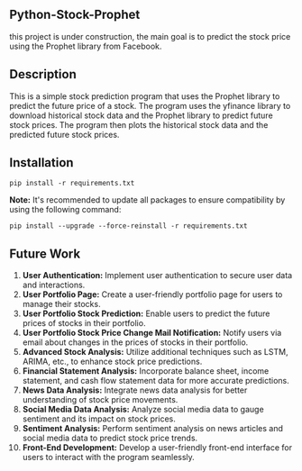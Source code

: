 ## Python-Stock-Prophet

this project is under construction, the main goal is to predict the stock price using the Prophet library from Facebook.

## Description

This is a simple stock prediction program that uses the Prophet library to predict the future price of a stock. The program uses the yfinance library to download historical stock data and the Prophet library to predict future stock prices. The program then plots the historical stock data and the predicted future stock prices.

## Installation

```
pip install -r requirements.txt
```

**Note:** It's recommended to update all packages to ensure compatibility by using the following command:

```
pip install --upgrade --force-reinstall -r requirements.txt
```

## Future Work

1. **User Authentication:** Implement user authentication to secure user data and interactions.
2. **User Portfolio Page:** Create a user-friendly portfolio page for users to manage their stocks.
3. **User Portfolio Stock Prediction:** Enable users to predict the future prices of stocks in their portfolio.
4. **User Portfolio Stock Price Change Mail Notification:** Notify users via email about changes in the prices of stocks in their portfolio.
5. **Advanced Stock Analysis:** Utilize additional techniques such as LSTM, ARIMA, etc., to enhance stock price predictions.
6. **Financial Statement Analysis:** Incorporate balance sheet, income statement, and cash flow statement data for more accurate predictions.
7. **News Data Analysis:** Integrate news data analysis for better understanding of stock price movements.
8. **Social Media Data Analysis:** Analyze social media data to gauge sentiment and its impact on stock prices.
9. **Sentiment Analysis:** Perform sentiment analysis on news articles and social media data to predict stock price trends.
10. **Front-End Development:** Develop a user-friendly front-end interface for users to interact with the program seamlessly.
